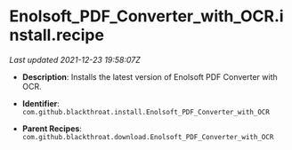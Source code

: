 # Enolsoft_PDF_Converter_with_OCR.install.recipe

_Last updated 2021-12-23 19:58:07Z_

- **Description**: Installs the latest version of Enolsoft PDF Converter with OCR.

- **Identifier**: `com.github.blackthroat.install.Enolsoft_PDF_Converter_with_OCR`

- **Parent Recipes**: `com.github.blackthroat.download.Enolsoft_PDF_Converter_with_OCR`